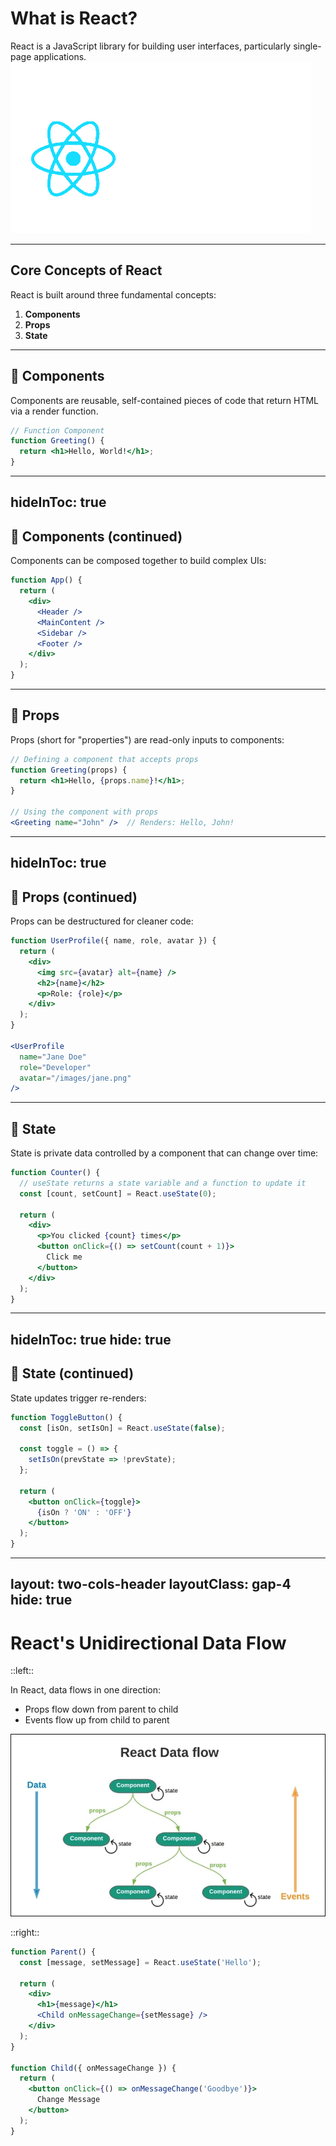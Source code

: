 # What is React?

React is a JavaScript library for building user interfaces, particularly single-page applications.
<img src="/assets/react-js-ani.gif" class="mt-10 w-[75%] mx-auto w-100" />

---

## Core Concepts of React

React is built around three fundamental concepts:

1. **Components**
2. **Props**
3. **State**

---

## 🧩 Components

Components are reusable, self-contained pieces of code that return HTML via a render function.

```jsx
// Function Component
function Greeting() {
  return <h1>Hello, World!</h1>;
}

```
<!-- may remove Class Components -->
---
hideInToc: true
---

## 🧩 Components (continued)

Components can be composed together to build complex UIs:

```jsx
function App() {
  return (
    <div>
      <Header />
      <MainContent />
      <Sidebar />
      <Footer />
    </div>
  );
}
```

---

## 🎁 Props 

Props (short for "properties") are read-only inputs to components:

```jsx
// Defining a component that accepts props
function Greeting(props) {
  return <h1>Hello, {props.name}!</h1>;
}

// Using the component with props
<Greeting name="John" />  // Renders: Hello, John!
```

---
hideInToc: true
---

## 🎁 Props (continued)

Props can be destructured for cleaner code:

```jsx
function UserProfile({ name, role, avatar }) {
  return (
    <div>
      <img src={avatar} alt={name} />
      <h2>{name}</h2>
      <p>Role: {role}</p>
    </div>
  );
}

<UserProfile 
  name="Jane Doe" 
  role="Developer" 
  avatar="/images/jane.png" 
/>
```

---

## 🔁 State

State is private data controlled by a component that can change over time:

```jsx
function Counter() {
  // useState returns a state variable and a function to update it
  const [count, setCount] = React.useState(0);
  
  return (
    <div>
      <p>You clicked {count} times</p>
      <button onClick={() => setCount(count + 1)}>
        Click me
      </button>
    </div>
  );
}
```

---
hideInToc: true
hide: true
---

## 🔁 State (continued)

State updates trigger re-renders:

```jsx
function ToggleButton() {
  const [isOn, setIsOn] = React.useState(false);
  
  const toggle = () => {
    setIsOn(prevState => !prevState);
  };
  
  return (
    <button onClick={toggle}>
      {isOn ? 'ON' : 'OFF'}
    </button>
  );
}
```
<!-- duplicate not necessary -->
---
layout: two-cols-header
layoutClass: gap-4
hide: true
---

# React's Unidirectional Data Flow

::left::

In React, data flows in one direction:
- Props flow down from parent to child
- Events flow up from child to parent

<img src="/assets/react-data-flow.jpg" class="mt-5 me-5" />

::right::

```jsx
function Parent() {
  const [message, setMessage] = React.useState('Hello');
  
  return (
    <div>
      <h1>{message}</h1>
      <Child onMessageChange={setMessage} />
    </div>
  );
}

function Child({ onMessageChange }) {
  return (
    <button onClick={() => onMessageChange('Goodbye')}>
      Change Message
    </button>
  );
}
```
